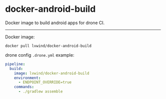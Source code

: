 # docker-android-build
Docker image to build android apps for drone CI.

---

Docker image:
```
docker pull lvwind/docker-android-build
```

drone config `.drone.yml` example:

```yml
pipeline:
  build:
    image: lvwind/docker-android-build
    environment:
      - ENDPOINT_OVERRIDE=true
    commands:
      - ./gradlew assemble
```